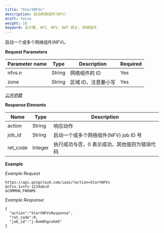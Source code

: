 ```yaml
---
title: "StartNFVs"
description: 启动网络组件(NFV)
draft: false
weight: 10
keyword: 云计算, API, NFV, NAT 网关, 网络组件
---
```




启动一个或多个网络组件(NFV)。

**Request Parameters**

| Parameter name | Type | Description | Required |
| --- | --- | --- | --- |
| nfvs.n | String | 网络组件的 ID | Yes |
| zone | String | 区域 ID，注意要小写 | Yes |

[_公共参数_](../../get_api/parameters/)

**Response Elements**

| Name | Type | Description |
| --- | --- | --- |
| action | String | 响应动作 |
| job_id | String | 启动一个或多个网络组件(NFV) job ID 号 |
| ret_code | Integer | 执行成功与否，0 表示成功，其他值则为错误代码 |

**Example**

_Example Request_

```
https://api.qingcloud.com/iaas/?action=StartNFVs
&nfvs.1=nfv-1234abcd
&COMMON_PARAMS
```

_Example Response_:

```
{
  "action":"StartNFVsResponse",
  "ret_code":0,
  "job_id":"j-0om6hgcokm5"
}
```
